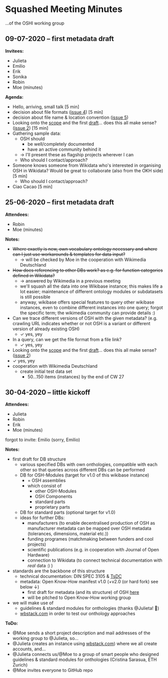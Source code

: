 # Squashed Meeting Minutes

…of the OSHI working group

## 09-07-2020 – first metadata draft

**Invitees:**

- Julieta
- Emilio
- Erik
- Sonika
- Robin
- Moe (minutes)

**Agenda:**

- Hello, arriving, small talk [5 min]
- decision about file formats ([issue 4](https://github.com/OPEN-NEXT/OSHI/issues/4)) [5 min]
- decision about file name & location convention ([issue 5](https://github.com/OPEN-NEXT/OSHI/issues/5))
- Looking onto the [scope](Wikibase_Qs.md) and the first [draft](OSH_metadata.md)… does this all make sense? ([issue 2](https://github.com/OPEN-NEXT/OSHI/issues/2)) [15 min]
- Gathering sample data:
  - OSH should
    - be well/completely documented
    - have an active community behind it
  - → I'll present these as flagship projects wherever I can
  - Who should I contact/approach?
- Someone knows someone from Wikidata who's interested in organising OSH in Wikidata? Would be great to collaborate (also from the OKH side) [5 min]
  - Who should I contact/approach?
- Ciao Cacao [5 min]

## 25-06-2020 – first metadata draft

**Attendees:**

- Robin
- Moe (minutes)

**Notes:**

- ~~Where exactly is new, own vocabulary ontology necessary and where can I just use workarounds & templates for data input?~~
  - → will be checked by Moe in the cooperation with Wikimedia Deutschland
- ~~How does referencing to other DBs work? as e.g. for function categories defined in Wikidata?~~
  - → answered by Wikimedia in a previous meeting
  - we'll squash all the data into one Wikibase instance; this makes life a lot easier; maintenance of different ontology modules or subdatasets is still possible
  - anyway, wikibase offers special features to query other wikibase instances, even to combine different instances into one query; forgot the specific term; the wikimedia community can provide details :)
- Can we trace different versions of OSH with the given metadata? (e.g. crawling URL indicates whether or not OSH is a variant or different version of already existing OSH)
  - ✓ yes, yey
- In a query, can we get the file format from a file link?
  - ✓ yes, yey
- Looking onto the [scope](Wikibase_Qs.md) and the first [draft](OSH_metadata.md)… does this all make sense? ([issue 2](https://github.com/OPEN-NEXT/OSHI/issues/2))
- ✓ yes, yey
- cooperation with Wikimedia Deutschland
  - create initial test data set
    - 50…150 items (instances) by the end of CW 27

## 30-04-2020 – little kickoff

**Attendees:**

- Julieta
- Robin
- Erik
- Moe (minutes)

forgot to invite: Emilio (sorry, Emilio)

**Notes:**

- first draft for DB structure
  - various specified DBs with own onthologies, compatible with each other so that queries across different DBs can be performed
  - DB for OSH-Modules (target for v1.0 of this wikibase instance)
    - = OSH assemblies
    - which consist of
      - other OSH-Modules
      - OSH Components
      - standard parts
      - proprietary parts
  - DB for standard parts (optional target for v1.0)
  - ideas for further DBs:
    - manufacturers (to enable decentralised production of OSH as manufacturer metadata can be mapped over OSH metadata (tolerances, dimensions, material etc.))
    - funding programes (matchmaking between funders and cool projects)
    - scientific publications (e.g. in  cooperation with Journal of Open Hardware)
    - connection to Wikidata (to connect technical documentation with _real_ data :) )
- standards are the backbone of this structure
  - technical documentation: DIN SPEC 3105 & [TsDC](https://gitlab.com/OSEGermany/oh-tsdc/)
  - metadata: Open Know-How manifest v1.0 (+v2.0 (or hard fork) see below ↓)
    - first draft for metadata (and its structure) of OSH [here](OSH%20metadata.md)
    - will be pitched to Open Know-How working group
- we will make use of
  - guidelines & standard modules for onthologies (thanks @Julieta! 🎉)
  - [wbstack.com](wbstack.com) in order to test our onthology approaches

**ToDo:**

- @Moe sends a short project description and mail addresses of the working group to @Julieta, so…
- @Julieta creates an instance using [wbstack.com](wbstack.com)) where we all create accounts, and…
- @Julieta connects us/@Moe to a group of smart people who designed guidelines & standard modules for onthologies (Cristina Sarasua, ETH Zurich)
- @Moe invites everyone to GitHub repo
